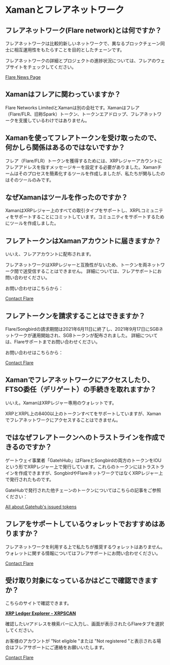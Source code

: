 # Xamanとフレアネットワーク

## フレアネットワーク(Flare network)とは何ですか？

フレアネットワークは比較的新しいネットワークで、異なるブロックチェーン同士に相互運用性をもたらすことを目的としたチェーンです。

フレアネットワークの詳細とプロジェクトの進捗状況については、フレアのウェブサイトをチェックしてください。

[Flare News Page](https://flare.network/news/)

## Xamanはフレアに関わっていますか？

Flare Networks LimitedとXamanは別の会社です。Xamanはフレア（Flare/FLR、旧称Spark）トークン、トークンエアドロップ、フレアネットワークを支援しているわけではありません。

## Xamanを使ってフレアトークンを受け取ったので、何かしら関係はあるのではないですか？

フレア（Flare/FLR）トークンを獲得するためには、XRPレジャーアカウントにフレアアドレスを指すメッセージキーを設定する必要がありました。Xamanチームはそのプロセスを簡素化するツールを作成しましたが、私たちが関与したのはそのツールのみです。

## なぜXamanはツールを作ったのですか？

XamanはXRPレジャー上のすべての取引タイプをサポートし、XRPLコミュニティをサポートすることにコミットしています。コミュニティをサポートするためにツールを作成しました。

## フレアトークンはXamanアカウントに届きますか？

いいえ、フレアアカウントに配布されます。

フレアネットワークはXRPレジャーと互換性がないため、トークンを両ネットワーク間で送受信することはできません。 詳細については、フレアサポートにお問い合わせください。

お問い合わせはこちらから：

[Contact Flare](https://flare.network/contact/)

## フレアトークンを請求することはできますか？

Flare/Songbirdの請求期間は2021年6月11日に終了し、2021年9月17日にSGBネットワークが運用開始され、SGBトークンが配布されました。 詳細については、Flareサポートまでお問い合わせください。

お問い合わせはこちらから：

[Contact Flare](https://flare.network/contact/)

## Xamanでフレアネットワークにアクセスしたり、FTSO委任（デリゲート）の手続きを取れますか？

いいえ。XamanはXRPレジャー専用のウォレットです。

XRPとXRPL上の8400以上のトークンすべてをサポートしていますが、Xamanでフレアネットワークにアクセスすることはできません。

## ではなぜフレアトークンへのトラストラインを作成できるのですか？

ゲートウェイ事業者「GatehHub」はFlareとSongbirdの両方のトークンをIOUという形でXRPレジャー上で発行しています。これらのトークンにはトラストラインを作成できますが、SongbirdやFlareネットワークではなくXRPレジャー上で発行されたものです。

GateHubで発行された他チェーンのトークンについてはこちらの記事をご参照ください：

[All about Gatehub's issued tokens](https://help.xumm.app/learning-more-about-xumm/gatehubs-issued-tokens)

## フレアをサポートしているウォレットでおすすめはありますか？

フレアネットワークを利用する上で私たちが推奨するウォレットはありません。ウォレットに関する情報についてはフレアサポートにお問い合わせください。

[Contact Flare](https://flare.network/contact/)

## 受け取り対象になっているかはどこで確認できますか？

こちらのサイトで確認できます。

[**XRP Ledger Explorer - XRPSCAN**](https://xrpscan.com/)

確認したいrアドレスを検索バーに入力し、画面が表示されたらFlareタブを選択してください。

お客様のアカウントが "Not eligible "または "Not registered "と表示される場合はフレアサポートにご連絡をお願いいたします。

[Contact Flare](https://flare.network/contact/)
